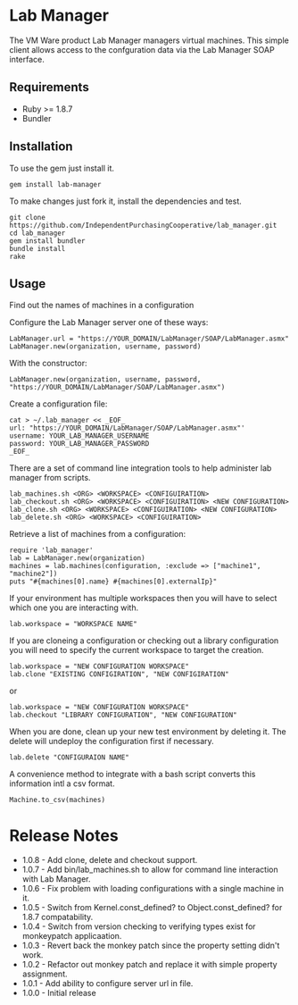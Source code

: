 Lab Manager
===========
The VM Ware product Lab Manager managers virtual machines. This simple
client allows access to the confguration data via the Lab Manager SOAP
interface.

Requirements
------------
* Ruby >= 1.8.7
* Bundler

Installation
------------
To use the gem just install it.
```
gem install lab-manager
```
To make changes just fork it, install the dependencies and test.
```
git clone https://github.com/IndependentPurchasingCooperative/lab_manager.git
cd lab_manager
gem install bundler
bundle install
rake
```

Usage
-----
Find out the names of machines in a configuration

Configure the Lab Manager server one of these ways:

```
LabManager.url = "https://YOUR_DOMAIN/LabManager/SOAP/LabManager.asmx"
LabManager.new(organization, username, password)
```

With the constructor:
```
LabManager.new(organization, username, password, "https://YOUR_DOMAIN/LabManager/SOAP/LabManager.asmx")
```

Create a configuration file:
```
cat > ~/.lab_manager << _EOF_
url: "https://YOUR_DOMAIN/LabManager/SOAP/LabManager.asmx"'
username: YOUR_LAB_MANAGER_USERNAME
password: YOUR_LAB_MANAGER_PASSWORD
_EOF_
```

There are a set of command line integration tools to help administer lab manager from scripts.
```
lab_machines.sh <ORG> <WORKSPACE> <CONFIGUIRATION>
lab_checkout.sh <ORG> <WORKSPACE> <CONFIGUIRATION> <NEW CONFIGURATION>
lab_clone.sh <ORG> <WORKSPACE> <CONFIGUIRATION> <NEW CONFIGURATION>
lab_delete.sh <ORG> <WORKSPACE> <CONFIGUIRATION>
```

Retrieve a list of machines from a configuration:
```
require 'lab_manager'
lab = LabManager.new(organization)
machines = lab.machines(configuration, :exclude => ["machine1", "machine2"])
puts "#{machines[0].name} #{machines[0].externalIp}"
```

If your environment has multiple workspaces then you will have to select
which one you are interacting with.
```
lab.workspace = "WORKSPACE NAME"
```

If you are cloneing a configuration or checking out a library configuration you will
need to specify the current workspace to target the creation.
```
lab.workspace = "NEW CONFIGURATION WORKSPACE"
lab.clone "EXISTING CONFIGIRATION", "NEW CONFIGIRATION"
```
or
```
lab.workspace = "NEW CONFIGURATION WORKSPACE"
lab.checkout "LIBRARY CONFIGURATION", "NEW CONFIGURATION"
```

When you are done, clean up your new test environment by deleting it. The delete
will undeploy the configuration first if necessary.
```
lab.delete "CONFIGURAION NAME"
```

A convenience method to integrate with a bash script converts this information
intl a csv format.
```
Machine.to_csv(machines)
```

Release Notes
=============
* 1.0.8 - Add clone, delete and checkout support.
* 1.0.7 - Add bin/lab_machines.sh to allow for command line interaction with Lab Manager.
* 1.0.6 - Fix problem with loading configurations with a single machine in it.
* 1.0.5 - Switch from Kernel.const_defined? to Object.const_defined? for 1.8.7 compatability.
* 1.0.4 - Switch from version checking to verifying types exist for monkeypatch applicaation.
* 1.0.3 - Revert back the monkey patch since the property setting didn't work.
* 1.0.2 - Refactor out monkey patch  and replace it with simple property assignment.
* 1.0.1 - Add ability to configure server url in file.
* 1.0.0 - Initial release

